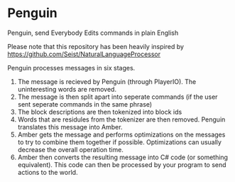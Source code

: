 Penguin
=======

Penguin, send Everybody Edits commands in plain English

Please note that this repository has been heavily inspired by https://github.com/Seist/NaturalLanguageProcessor


Penguin processes messages in six stages.

1. The message is recieved by Penguin (through PlayerIO). The uninteresting words are removed.
2. The message is then split apart into seperate commands (if the user sent seperate commands in the same phrase)
3. The block descriptions are then tokenized into block ids
4. Words that are residules from the tokenizer are then removed. Penguin translates this message into Amber.
5. Amber gets the message and performs optimizations on the messages to try to combine them together if possible. Optimizations can usually decrease the overall operation time.
6. Amber then converts the resulting message into C# code (or something equivalent). This code can then be processed by your program to send actions to the world.
